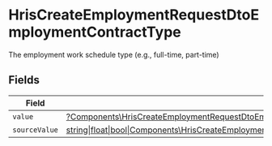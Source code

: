# HrisCreateEmploymentRequestDtoEmploymentContractType

The employment work schedule type (e.g., full-time, part-time)


## Fields

| Field                                                                                                                                                                                                  | Type                                                                                                                                                                                                   | Required                                                                                                                                                                                               | Description                                                                                                                                                                                            |
| ------------------------------------------------------------------------------------------------------------------------------------------------------------------------------------------------------ | ------------------------------------------------------------------------------------------------------------------------------------------------------------------------------------------------------ | ------------------------------------------------------------------------------------------------------------------------------------------------------------------------------------------------------ | ------------------------------------------------------------------------------------------------------------------------------------------------------------------------------------------------------ |
| `value`                                                                                                                                                                                                | [?Components\HrisCreateEmploymentRequestDtoEmploymentContractTypeValue](../../Models/Components/HrisCreateEmploymentRequestDtoEmploymentContractTypeValue.md)                                          | :heavy_minus_sign:                                                                                                                                                                                     | N/A                                                                                                                                                                                                    |
| `sourceValue`                                                                                                                                                                                          | [string\|float\|bool\|Components\HrisCreateEmploymentRequestDtoSourceValueEmploymentContractType4\|array\|null](../../Models/Components/HrisCreateEmploymentRequestDtoEmploymentContractTypeSourceValue.md) | :heavy_minus_sign:                                                                                                                                                                                     | N/A                                                                                                                                                                                                    |